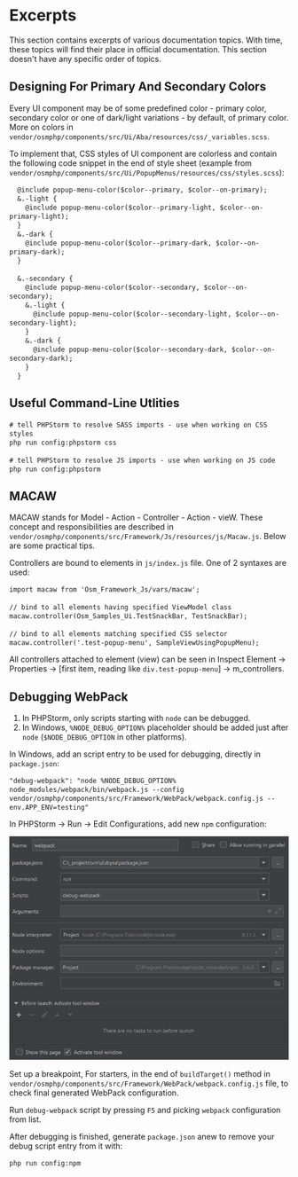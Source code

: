 # Excerpts #

This section contains excerpts of various documentation topics. With time, these topics will find their place in official documentation. This section doesn't have any specific order of topics. 

## Designing For Primary And Secondary Colors ##

Every UI component may be of some predefined color - primary color, secondary color or one of dark/light variations - by default, of primary color. More on colors in `vendor/osmphp/components/src/Ui/Aba/resources/css/_variables.scss`. 

To implement that, CSS styles of UI component are colorless and contain the following code snippet in the end of style sheet (example from `vendor/osmphp/components/src/Ui/PopupMenus/resources/css/styles.scss`):

      @include popup-menu-color($color--primary, $color--on-primary);
      &.-light {
        @include popup-menu-color($color--primary-light, $color--on-primary-light);
      }
      &.-dark {
        @include popup-menu-color($color--primary-dark, $color--on-primary-dark);
      }
      
      &.-secondary {
        @include popup-menu-color($color--secondary, $color--on-secondary);
        &.-light {
          @include popup-menu-color($color--secondary-light, $color--on-secondary-light);
        }
        &.-dark {
          @include popup-menu-color($color--secondary-dark, $color--on-secondary-dark);
        }
      }

## Useful Command-Line Utlities ##

    # tell PHPStorm to resolve SASS imports - use when working on CSS styles
    php run config:phpstorm css

    # tell PHPStorm to resolve JS imports - use when working on JS code
    php run config:phpstorm

## MACAW ##

MACAW stands for Model - Action - Controller - Action - vieW. These concept and responsibilities are described in `vendor/osmphp/components/src/Framework/Js/resources/js/Macaw.js`. Below are some practical tips.

Controllers are bound to elements in `js/index.js` file. One of 2 syntaxes are used:

    import macaw from 'Osm_Framework_Js/vars/macaw';

    // bind to all elements having specified ViewModel class
    macaw.controller(Osm_Samples_Ui.TestSnackBar, TestSnackBar);

    // bind to all elements matching specified CSS selector
    macaw.controller('.test-popup-menu', SampleViewUsingPopupMenu);

All controllers attached to element (view) can be seen in Inspect Element -> Properties -> [first item, reading like `div.test-popup-menu`] -> m_controllers.

## Debugging WebPack ##

1. In PHPStorm, only scripts starting with `node` can be debugged.
2. In Windows, `%NODE_DEBUG_OPTION%` placeholder should be added just after `node` (`$NODE_DEBUG_OPTION` in other platforms).

In Windows, add an script entry to be used for debugging, directly in `package.json`:

    "debug-webpack": "node %NODE_DEBUG_OPTION% node_modules/webpack/bin/webpack.js --config vendor/osmphp/components/src/Framework/WebPack/webpack.config.js --env.APP_ENV=testing"

In PHPStorm -> Run -> Edit Configurations, add new `npm` configuration:

![Debug Webpack Configuration](debug-webpack-configuration.jpg)

Set up a breakpoint, For starters, in the end of `buildTarget()` method in `vendor/osmphp/components/src/Framework/WebPack/webpack.config.js` file, to check final generated WebPack configuration.

Run `debug-webpack` script by pressing `F5` and picking `webpack` configuration from list.

After debugging is finished, generate `package.json` anew to remove your debug script entry from it with:

    php run config:npm 